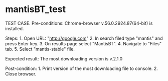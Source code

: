 # mantisBT_test

TEST CASE.
  Pre-conditions:
    Chrome-browser v.56.0.2924.87(64-bit) is installed.

  Steps:
      1. Open URL: "http://google.com"
      2. In search filed type "mantis" and press Enter key.
      3. On results page select "MantisBT".
      4. Navigate to "Files" tab.
      5. Select "mantis-stable" file.

  Expected result:
      The most downloading version is v.2.1.0

  Post-condition:
      1. Print version of the most downloading file to console.
      2. Close browser.
